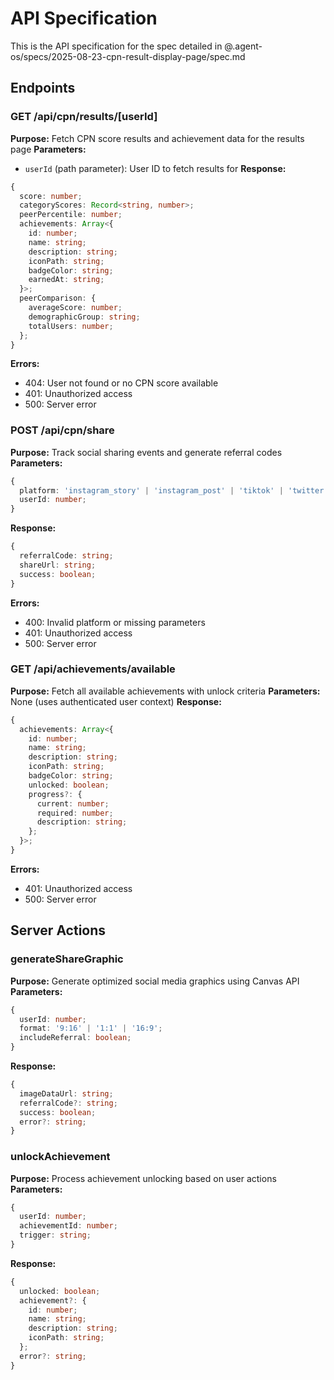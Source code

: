 # API Specification

This is the API specification for the spec detailed in @.agent-os/specs/2025-08-23-cpn-result-display-page/spec.md

## Endpoints

### GET /api/cpn/results/[userId]

**Purpose:** Fetch CPN score results and achievement data for the results page
**Parameters:** 
- `userId` (path parameter): User ID to fetch results for
**Response:** 
```typescript
{
  score: number;
  categoryScores: Record<string, number>;
  peerPercentile: number;
  achievements: Array<{
    id: number;
    name: string;
    description: string;
    iconPath: string;
    badgeColor: string;
    earnedAt: string;
  }>;
  peerComparison: {
    averageScore: number;
    demographicGroup: string;
    totalUsers: number;
  };
}
```
**Errors:** 
- 404: User not found or no CPN score available
- 401: Unauthorized access
- 500: Server error

### POST /api/cpn/share

**Purpose:** Track social sharing events and generate referral codes
**Parameters:** 
```typescript
{
  platform: 'instagram_story' | 'instagram_post' | 'tiktok' | 'twitter' | 'other';
  userId: number;
}
```
**Response:** 
```typescript
{
  referralCode: string;
  shareUrl: string;
  success: boolean;
}
```
**Errors:** 
- 400: Invalid platform or missing parameters
- 401: Unauthorized access
- 500: Server error

### GET /api/achievements/available

**Purpose:** Fetch all available achievements with unlock criteria
**Parameters:** None (uses authenticated user context)
**Response:** 
```typescript
{
  achievements: Array<{
    id: number;
    name: string;
    description: string;
    iconPath: string;
    badgeColor: string;
    unlocked: boolean;
    progress?: {
      current: number;
      required: number;
      description: string;
    };
  }>;
}
```
**Errors:** 
- 401: Unauthorized access
- 500: Server error

## Server Actions

### generateShareGraphic

**Purpose:** Generate optimized social media graphics using Canvas API
**Parameters:** 
```typescript
{
  userId: number;
  format: '9:16' | '1:1' | '16:9';
  includeReferral: boolean;
}
```
**Response:** 
```typescript
{
  imageDataUrl: string;
  referralCode?: string;
  success: boolean;
  error?: string;
}
```

### unlockAchievement

**Purpose:** Process achievement unlocking based on user actions
**Parameters:** 
```typescript
{
  userId: number;
  achievementId: number;
  trigger: string;
}
```
**Response:** 
```typescript
{
  unlocked: boolean;
  achievement?: {
    id: number;
    name: string;
    description: string;
    iconPath: string;
  };
  error?: string;
}
```